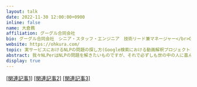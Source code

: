 ```yaml
---
layout: talk
date: 2022-11-30 12:00:00+0900
inline: false
name: 大倉務
affiliation: グーグル合同会社
bio: グーグル合同会社　シニア・スタッフ・エンジニア　技術リード兼マネージャー</br>Google 検索における質問応答システムの研究開発、及び国際展開を主導。また、動画の解釈を行う研究開発チームを立ち上げ検索に応用しています。2008 年に Google に入社。その後エンジニアとしてレシピ検索や日本語版「もしかして」機能の開発を担当しました。その後、日本市場向けの開発プロジェクト全般の責任者を務めました。東京大学理学部を卒業後、東京大学情報理工学系研究科にて修士号を取得しています。また、2007年度未踏ソフトウェア創造事業にてスーパークリエイターとして認定されました。
website: https://ohkura.com/
topic: 実サービスにおけるNLPの問題の探し方(Google検索における動画解釈プロジェクトを例として)
abstract: 我々NLPerはNLPの問題を解きたいものですが、それで必ずしも世の中の人に喜んでもらえる(お金がもらえる)とは限りません。また近年の大規模言語モデルの進歩により、問題設定の相対的な重要さが増しています。今回は、実際のプロジェクトを題材にしながら、解くべきNLPの問題の見つけ方について議論させていただきたいと思います。
display: true
---
```


 [[関連記事1]](https://blog.google/products/search/reintroduction-googles-featured-snippets/)
 [[関連記事2]](https://blog.google/products/search/how-ai-making-information-more-useful/)
 [[関連記事3]](https://ai.googleblog.com/2022/04/pathways-language-model-palm-scaling-to.html)
